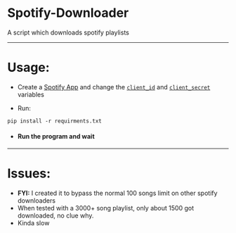# Spotify-Downloader
 
A script which downloads spotify playlists

---
# Usage:

- Create a [Spotify App](https://developer.spotify.com/dashboard/create) and change the [`client_id`](https://github.com/syon-vt/Spotify-Downloader/blob/main/main.py#L19) and [`client_secret`](https://github.com/syon-vt/Spotify-Downloader/blob/main/main.py#L20) variables

- Run: 
```
pip install -r requirments.txt
```

- #### Run the program and wait
---
# Issues:
- **FYI:** I created it to bypass the normal 100 songs limit on other spotify downloaders
- When tested with a 3000+ song playlist, only about 1500 got downloaded, no clue why.
- Kinda slow